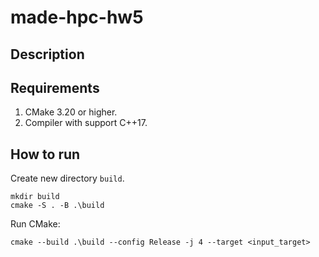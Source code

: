 # made-hpc-hw5

## Description


## Requirements

1. CMake 3.20 or higher.
2. Compiler with support C++17.

## How to run

Create new directory `build`.

```
mkdir build
cmake -S . -B .\build
```

Run CMake:
```
cmake --build .\build --config Release -j 4 --target <input_target>
```
